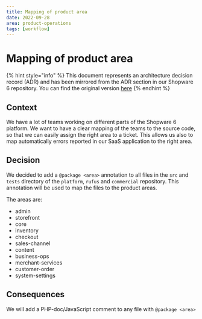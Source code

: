 ```yaml
---
title: Mapping of product area
date: 2022-09-28
area: product-operations
tags: [workflow]
---
```


# Mapping of product area

{% hint style="info" %}
This document represents an architecture decision record (ADR) and has been mirrored from the ADR section in our Shopware 6 repository.
You can find the original version [here](https://github.com/shopware/platform/blob/trunk/adr/2022-09-28-mapping-of-product-area.md)
{% endhint %}

## Context

We have a lot of teams working on different parts of the Shopware 6 platform.
We want to have a clear mapping of the teams to the source code, so that we can easily assign the right area to a ticket.
This allows us also to map automatically errors reported in our SaaS application to the right area.

## Decision

We decided to add a `@package <area>` annotation to all files in the `src` and `tests` directory of the `platform`, `rufus` and `commercial` repository.
This annotation will be used to map the files to the product areas.

The areas are:

- admin
- storefront
- core
- inventory
- checkout
- sales-channel
- content
- business-ops
- merchant-services
- customer-order
- system-settings

## Consequences

We will add a PHP-doc/JavaScript comment to any file with `@package <area>`
